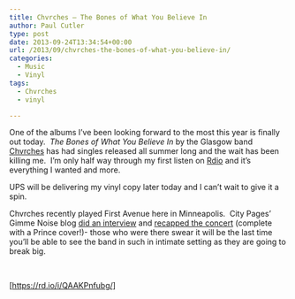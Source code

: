 ```yaml
---
title: Chvrches – The Bones of What You Believe In
author: Paul Cutler
type: post
date: 2013-09-24T13:34:54+00:00
url: /2013/09/chvrches-the-bones-of-what-you-believe-in/
categories:
  - Music
  - Vinyl
tags:
  - Chvrches
  - vinyl

---
```

One of the albums I&#8217;ve been looking forward to the most this year is finally out today.  _The Bones of What You Believe In_ by the Glasgow band [Chvrches][1] has had singles released all summer long and the wait has been killing me.  I&#8217;m only half way through my first listen on [Rdio][2] and it&#8217;s everything I wanted and more.

UPS will be delivering my vinyl copy later today and I can&#8217;t wait to give it a spin.

Chvrches recently played First Avenue here in Minneapolis.  City Pages&#8217; Gimme Noise blog [did an interview][3] and [recapped the concert][4] (complete with a Prince cover!)- those who were there swear it will be the last time you&#8217;ll be able to see the band in such in intimate setting as they are going to break big.

&nbsp;
  
[https://rd.io/i/QAAKPnfubg/]

 [1]: http://chvrch.es/
 [2]: http://rd.io/x/QAAKPnfubg/
 [3]: http://blogs.citypages.com/gimmenoise/2013/09/chvrches_lauren_mayberry_interview.php
 [4]: http://blogs.citypages.com/gimmenoise/2013/09/chvrches_at_first_avenue_concert_review_2013.php